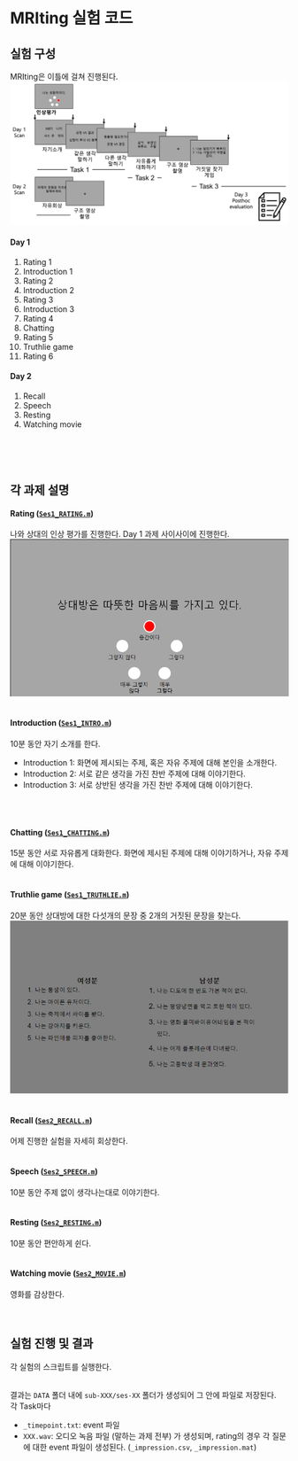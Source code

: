 # MRIting 실험 코드
## 실험 구성
MRIting은 이틀에 걸쳐 진행된다.
![`task`](./img/task_sturucture.png)

#### Day 1
1. Rating 1
2. Introduction 1
3. Rating 2
4. Introduction 2
5. Rating 3
6. Introduction 3
7. Rating 4
8. Chatting
9. Rating 5
10. Truthlie game
11. Rating 6
#### Day 2
1. Recall
2. Speech
3. Resting
4. Watching movie
<br/>
<br/>
<br/>

## 각 과제 설명
#### Rating ([`Ses1_RATING.m`](Ses1_RATING.m))
나와 상대의 인상 평가를 진행한다. Day 1 과제 사이사이에 진행한다.
![`rating`](./img/rating.png)
<br/>
<br/>

#### Introduction ([`Ses1_INTRO.m`](Ses1_INTRO.m))
10분 동안 자기 소개를 한다. 
- Introduction 1: 화면에 제시되는 주제, 혹은 자유 주제에 대해 본인을 소개한다.
- Introduction 2: 서로 같은 생각을 가진 찬반 주제에 대해 이야기한다.
- Introduction 3: 서로 상반된 생각을 가진 찬반 주제에 대해 이야기한다.
<br/>
<br/>

#### Chatting ([`Ses1_CHATTING.m`](Ses1_CHATTING.m))
15분 동안 서로 자유롭게 대화한다. 화면에 제시된 주제에 대해 이야기하거나, 자유 주제에 대해 이야기한다.
<br/>
<br/>

#### Truthlie game ([`Ses1_TRUTHLIE.m`](Ses1_TRUTHLIE.m))
20분 동안 상대방에 대한 다섯개의 문장 중 2개의 거짓된 문장을 찾는다.
![`truthlie`](./img/truthlie.png)
<br/>
<br/>

#### Recall ([`Ses2_RECALL.m`](Ses2_RECALL.m))
어제 진행한 실험을 자세히 회상한다.
<br/>
<br/>

#### Speech ([`Ses2_SPEECH.m`](Ses2_SPEECH.m))
10분 동안 주제 없이 생각나는대로 이야기한다.
<br/>
<br/>

#### Resting ([`Ses2_RESTING.m`](Ses2_RESTING.m))
10분 동안 편안하게 쉰다.
<br/>
<br/>

#### Watching movie ([`Ses2_MOVIE.m`](Ses2_MOVIE.m))
영화를 감상한다.
<br/>
<br/>
<br/>


## 실험 진행 및 결과
각 실험의 스크립트를 실행한다.
<br/>
<br/>

결과는 `DATA` 폴더 내에 `sub-XXX/ses-XX` 폴더가 생성되어 그 안에 파일로 저장된다.\
각 Task마다
- `_timepoint.txt`: event 파일
- `XXX.wav`: 오디오 녹음 파일 (말하는 과제 전부)
가 생성되며, rating의 경우 각 질문에 대한 event 파일이 생성된다. (`_impression.csv`, `_impression.mat`)
